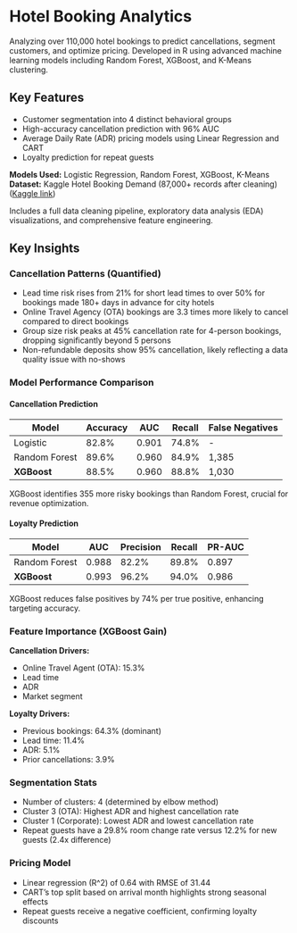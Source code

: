 # Hotel Booking Analytics

Analyzing over 110,000 hotel bookings to predict cancellations, segment customers, and optimize pricing. Developed in R using advanced machine learning models including Random Forest, XGBoost, and K-Means clustering.

## Key Features

* Customer segmentation into 4 distinct behavioral groups  
* High-accuracy cancellation prediction with 96% AUC  
* Average Daily Rate (ADR) pricing models using Linear Regression and CART  
* Loyalty prediction for repeat guests  

**Models Used:** Logistic Regression, Random Forest, XGBoost, K-Means  
**Dataset:** Kaggle Hotel Booking Demand (87,000+ records after cleaning) ([Kaggle link](https://www.kaggle.com/datasets/mojtaba142/hotel-booking))  

Includes a full data cleaning pipeline, exploratory data analysis (EDA) visualizations, and comprehensive feature engineering.

## Key Insights

### Cancellation Patterns (Quantified)

* Lead time risk rises from 21% for short lead times to over 50% for bookings made 180+ days in advance for city hotels  
* Online Travel Agency (OTA) bookings are 3.3 times more likely to cancel compared to direct bookings  
* Group size risk peaks at 45% cancellation rate for 4-person bookings, dropping significantly beyond 5 persons  
* Non-refundable deposits show 95% cancellation, likely reflecting a data quality issue with no-shows  

### Model Performance Comparison

#### Cancellation Prediction

| Model         | Accuracy | AUC   | Recall | False Negatives |
| ------------- | -------- | ----- | ------ | --------------- |
| Logistic      | 82.8%    | 0.901 | 74.8%  | -               |
| Random Forest | 89.6%    | 0.960 | 84.9%  | 1,385           |
| **XGBoost**   | 88.5%    | 0.960 | 88.8%  | 1,030           |

XGBoost identifies 355 more risky bookings than Random Forest, crucial for revenue optimization.

#### Loyalty Prediction

| Model         | AUC   | Precision | Recall | PR-AUC |
| ------------- | ----- | --------- | ------ | ------ |
| Random Forest | 0.988 | 82.2%     | 89.8%  | 0.897  |
| **XGBoost**   | 0.993 | 96.2%     | 94.0%  | 0.986  |

XGBoost reduces false positives by 74% per true positive, enhancing targeting accuracy.

### Feature Importance (XGBoost Gain)

**Cancellation Drivers:**  
* Online Travel Agent (OTA): 15.3%  
* Lead time  
* ADR  
* Market segment  

**Loyalty Drivers:**  
* Previous bookings: 64.3% (dominant)  
* Lead time: 11.4%  
* ADR: 5.1%  
* Prior cancellations: 3.9%  

### Segmentation Stats

* Number of clusters: 4 (determined by elbow method)  
* Cluster 3 (OTA): Highest ADR and highest cancellation rate  
* Cluster 1 (Corporate): Lowest ADR and lowest cancellation rate  
* Repeat guests have a 29.8% room change rate versus 12.2% for new guests (2.4x difference)  

### Pricing Model

* Linear regression \(R^2\) of 0.64 with RMSE of 31.44  
* CART’s top split based on arrival month highlights strong seasonal effects  
* Repeat guests receive a negative coefficient, confirming loyalty discounts  
